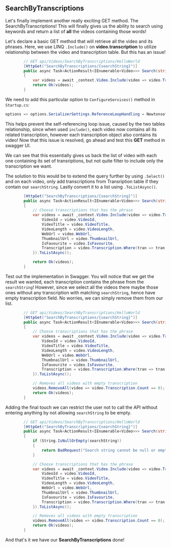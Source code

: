 ## SearchByTranscriptions

Let's finally implement another really exciting GET method. The SearchByTranscriptions! This will finally gives us the ability to search using keywords and return a list of **all** the videos containing those words!

Let's declare a basic GET method that will retrieve all the video and its phrases. Here, we use LINQ ``.Include()`` on **video.transcription** to utilize relationship between the video and transcription table. But this has an issue!
```C#
        // GET api/Videos/SearchByTranscriptions/HelloWorld
        [HttpGet("SearchByTranscriptions/{searchString}")]
        public async Task<ActionResult<IEnumerable<Video>>> Search(string searchString)
        {
            var videos = await _context.Video.Include(video => video.Transcription).ToListAsync();
            return Ok(videos);
        }
```

We need to add this particular option to ``ConfigureServices()`` method in ``Startup.cs``:

```C#
options => options.SerializerSettings.ReferenceLoopHandling = Newtonsoft.Json.ReferenceLoopHandling.Ignore);
```

This helps prevent the self-referencing loop issue, caused by the two tables relationship, since when used ``include()``, each video now contains all its related transcription, however each transcription object also contains its video! Now that this issue is resolved, go ahead and test this **GET** method in swagger UI.

We can see that this essentially gives us back the list of video with each one containing its set of transriptions, but not quite filter to include only the transcription we want. 

The solution to this would be to extend the query further by using ``.Select()`` and on each video, only add transcriptions from Transription table if they contain our ``searchString``. Lastly convert it to a list using ``.ToListAsync()``.

```C#
        [HttpGet("SearchByTranscriptions/{searchString}")]
        public async Task<ActionResult<IEnumerable<Video>>> Search(string searchString)
        {
            // Choose transcriptions that has the phrase 
            var videos = await _context.Video.Include(video => video.Transcription).Select(video => new Video {
                VideoId = video.VideoId,
                VideoTitle = video.VideoTitle,
                VideoLength = video.VideoLength,
                WebUrl = video.WebUrl,
                ThumbnailUrl = video.ThumbnailUrl,
                IsFavourite = video.IsFavourite,
                Transcription = video.Transcription.Where(tran => tran.Phrase.Contains(searchString)).ToList()
            }).ToListAsync();

            return Ok(videos);
        }
```

Test out the implementation in Swagger. You will notice that we get the result we wanted, each transcription contains the phrase from the ``searchString``! However, since we select all the videos there maybe those ones without any transcription with matching ``searchString``, hence have empty transcription field. No worries, we can simply remove them from our list.


```C#
        // GET api/Videos/SearchByTranscriptions/HelloWorld
        [HttpGet("SearchByTranscriptions/{searchString}")]
        public async Task<ActionResult<IEnumerable<Video>>> Search(string searchString)
        {
            // Choose transcriptions that has the phrase 
            var videos = await _context.Video.Include(video => video.Transcription).Select(video => new Video {
                VideoId = video.VideoId,
                VideoTitle = video.VideoTitle,
                VideoLength = video.VideoLength,
                WebUrl = video.WebUrl,
                ThumbnailUrl = video.ThumbnailUrl,
                IsFavourite = video.IsFavourite,
                Transcription = video.Transcription.Where(tran => tran.Phrase.Contains(searchString)).ToList()
            }).ToListAsync();

            // Removes all videos with empty transcription
            videos.RemoveAll(video => video.Transcription.Count == 0);
            return Ok(videos);
        }
```

Adding the final touch we can restrict the user not to call the API without entering anything by not allowing ``searchString`` to be empty. 

```C#
        // GET api/Videos/SearchByTranscriptions/HelloWorld
        [HttpGet("SearchByTranscriptions/{searchString}")]
        public async Task<ActionResult<IEnumerable<Video>>> Search(string searchString)
        {
            if (String.IsNullOrEmpty(searchString))
            {
                return BadRequest("Search string cannot be null or empty.");
            }

            // Choose transcriptions that has the phrase 
            var videos = await _context.Video.Include(video => video.Transcription).Select(video => new Video {
                VideoId = video.VideoId,
                VideoTitle = video.VideoTitle,
                VideoLength = video.VideoLength,
                WebUrl = video.WebUrl,
                ThumbnailUrl = video.ThumbnailUrl,
                IsFavourite = video.IsFavourite,
                Transcription = video.Transcription.Where(tran => tran.Phrase.Contains(searchString)).ToList()
            }).ToListAsync();

            // Removes all videos with empty transcription
            videos.RemoveAll(video => video.Transcription.Count == 0);
            return Ok(videos);
        }
```

And that's it we have our **SearchByTranscriptions** done!
